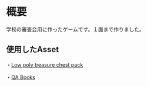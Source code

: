 # 概要
学校の審査会用に作ったゲームです。１面まで作りました。

## 使用したAsset
・[Low poly treasure chest pack](https://assetstore.unity.com/packages/3d/props/low-poly-treasure-chest-pack-126963#description)

・[QA Books](https://assetstore.unity.com/packages/3d/props/interior/qa-books-115415#publisher)

